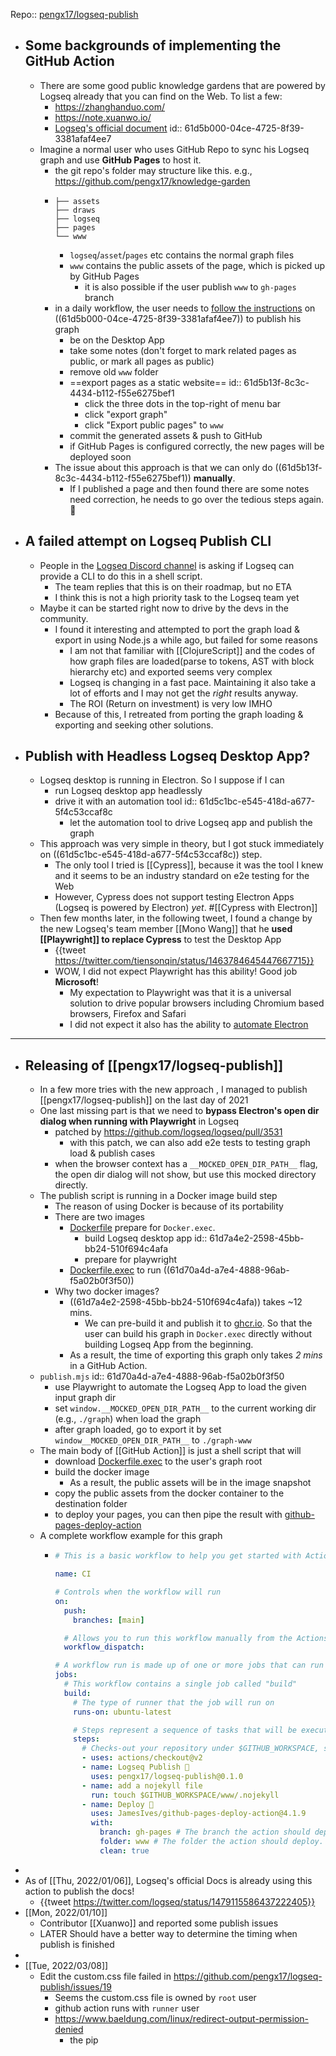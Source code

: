 Repo:: [pengx17/logseq-publish](https://github.com/pengx17/logseq-publish)

- ## Some backgrounds of implementing the GitHub Action
	- There are some good public knowledge gardens that are powered by Logseq already that you can find on the Web. To list a few:
		- https://zhanghanduo.com/
		- https://note.xuanwo.io/
		- [Logseq's official document](https://logseq.github.io/)
		  id:: 61d5b000-04ce-4725-8f39-3381afaf4ee7
	- Imagine a normal user who uses GitHub Repo to sync his Logseq graph and use **GitHub Pages** to host it.
		- the git repo's folder may structure like this. e.g., https://github.com/pengx17/knowledge-garden
		- ```
		  ├── assets
		  ├── draws
		  ├── logseq
		  ├── pages
		  └── www
		  ```
			- `logseq`/`asset`/`pages` etc contains the normal graph files
			- `www` contains the public assets of the page, which is picked up by GitHub Pages
				- it is also possible if the user publish `www` to `gh-pages` branch
		- in a daily workflow, the user needs to [follow the instructions](https://docs.logseq.com/#/page/Publishing%20(Desktop%20App%20Only)) on ((61d5b000-04ce-4725-8f39-3381afaf4ee7)) to publish his graph
			- be on the Desktop App
			- take some notes (don't forget to mark related pages as public, or mark all pages as public)
			- remove old `www` folder
			- ==export pages as a static website==
			  id:: 61d5b13f-8c3c-4434-b112-f55e6275bef1
				- click the three dots in the top-right of menu bar
				- click "export graph"
				- click "Export public pages" to `www`
			- commit the generated assets & push to GitHub
			- if GitHub Pages is configured correctly, the new pages will be deployed soon
		- The issue about this approach is that we can only do ((61d5b13f-8c3c-4434-b112-f55e6275bef1)) **manually**.
			- If I published a page and then found there are some notes need correction, he needs to go over the tedious steps again. 🤦
- ## A failed attempt on Logseq Publish CLI
	- People in the [Logseq Discord channel](https://discord.gg/KpN4eHY) is asking if Logseq can provide a CLI to do this in a shell script.
		- The team replies that this is on their roadmap, but no ETA
		- I think this is not a high priority task to the Logseq team yet
	- Maybe it can be started right now to drive by the devs in the community.
		- I found it interesting and attempted to port the graph load & export in using Node.js a while ago, but failed for some reasons
			- I am not that familiar with [[ClojureScript]] and the codes of how graph files are loaded(parse to tokens, AST with block hierarchy etc) and exported seems very complex
			- Logseq is changing in a fast pace. Maintaining it also take a lot of efforts and I may not get the *right* results anyway.
			- The ROI (Return on investment) is very low IMHO
		- Because of this, I retreated from porting the graph loading & exporting and seeking other solutions.
- ## Publish with Headless Logseq Desktop App?
	- Logseq desktop is running in Electron. So I suppose if I can
		- run Logseq desktop app headlessly
		- drive it with an automation tool
		  id:: 61d5c1bc-e545-418d-a677-5f4c53ccaf8c
			- let the automation tool to drive Logseq app and publish the graph
	- This approach was very simple in theory, but I got stuck immediately on ((61d5c1bc-e545-418d-a677-5f4c53ccaf8c)) step.
		- The only tool I tried is [[Cypress]], because it was the tool I knew and it seems to be an industry standard on e2e testing for the Web
		- However, Cypress does not support testing Electron Apps (Logseq is powered by Electron) _yet_. #[[Cypress with Electron]]
	- Then few months later, in the following tweet, I found a change by the new Logseq's team member [[Mono Wang]] that he **used [[Playwright]] to replace Cypress** to test the Desktop App
		- {{tweet https://twitter.com/tiensonqin/status/1463784645447667715}}
		- WOW, I did not expect Playwright has this ability! Good job **Microsoft**!
			- My expectation to Playwright was that it is a universal solution to drive popular browsers including Chromium based browsers, Firefox and Safari
			- I did not expect it also has the ability to [automate Electron](https://playwright.dev/docs/api/class-electron)
- ---
- ## Releasing of [[pengx17/logseq-publish]]
	- In a few more tries with the new approach , I managed to publish [[pengx17/logseq-publish]] on the last day of 2021
	- One last missing part is that we need to **bypass Electron's open dir dialog when running with Playwright** in Logseq
		- patched by https://github.com/logseq/logseq/pull/3531
			- with this patch, we can also add e2e tests to testing graph load & publish cases
		- when the browser context has a  `__MOCKED_OPEN_DIR_PATH__` flag, the open dir dialog will not show, but use this mocked directory directly.
	- The publish script is running in a Docker image build step
		- The reason of using Docker is because of its portability
		- There are two images
			- [Dockerfile](https://github.com/pengx17/logseq-publish/blob/main/Dockerfile) prepare for `Docker.exec`.
				- build Logseq desktop app
				  id:: 61d7a4e2-2598-45bb-bb24-510f694c4afa
				- prepare for playwright
			- [Dockerfile.exec](https://github.com/pengx17/logseq-publish/blob/main/Dockerfile.exec) to run ((61d70a4d-a7e4-4888-96ab-f5a02b0f3f50))
		- Why two docker images?
			- ((61d7a4e2-2598-45bb-bb24-510f694c4afa)) takes ~12 mins.
				- We can pre-build it and publish it to [ghcr.io](ghcr.io). So that the user can build his graph in `Docker.exec` directly without building Logseq App from the beginning.
			- As a result, the time of exporting this graph only takes _2 mins_ in a GitHub Action.
	- `publish.mjs`
	  id:: 61d70a4d-a7e4-4888-96ab-f5a02b0f3f50
		- use Playwright to automate the Logseq App to load the given input graph dir
		- set `window.__MOCKED_OPEN_DIR_PATH__` to the current working dir (e.g., `./graph`) when load the graph
		- after graph loaded, go to export it by set `window__MOCKED_OPEN_DIR_PATH__` to `./graph-www`
	- The main body of [[GitHub Action]] is just a shell script that will
		- download [Dockerfile.exec](https://github.com/pengx17/logseq-publish/blob/main/Dockerfile.exec) to the user's graph root
		- build the docker image
			- As a result, the public assets will be in the image snapshot
		- copy the public assets from the docker container to the destination folder
		- to deploy your pages, you can then pipe the result with [github-pages-deploy-action](https://github.com/JamesIves/github-pages-deploy-action)
	- A complete workflow example for this graph
		- ```yml
		  # This is a basic workflow to help you get started with Actions
		  
		  name: CI
		  
		  # Controls when the workflow will run
		  on:
		    push:
		      branches: [main]
		  
		    # Allows you to run this workflow manually from the Actions tab
		    workflow_dispatch:
		  
		  # A workflow run is made up of one or more jobs that can run sequentially or in parallel
		  jobs:
		    # This workflow contains a single job called "build"
		    build:
		      # The type of runner that the job will run on
		      runs-on: ubuntu-latest
		  
		      # Steps represent a sequence of tasks that will be executed as part of the job
		      steps:
		        # Checks-out your repository under $GITHUB_WORKSPACE, so your job can access it
		        - uses: actions/checkout@v2
		        - name: Logseq Publish 🚩
		          uses: pengx17/logseq-publish@0.1.0
		        - name: add a nojekyll file
		          run: touch $GITHUB_WORKSPACE/www/.nojekyll
		        - name: Deploy 🚀
		          uses: JamesIves/github-pages-deploy-action@4.1.9
		          with:
		            branch: gh-pages # The branch the action should deploy to.
		            folder: www # The folder the action should deploy.
		            clean: true
		  ```
-
- As of [[Thu, 2022/01/06]], Logseq's official Docs is already using this action to publish the docs!
	- {{tweet https://twitter.com/logseq/status/1479115586437222405}}
- [[Mon, 2022/01/10]]
	- Contributor [[Xuanwo]] and reported some publish issues
	- LATER Should have a better way to determine the timing when publish is finished
-
- [[Tue, 2022/03/08]]
	- Edit the custom.css file failed in https://github.com/pengx17/logseq-publish/issues/19
		- Seems the custom.css file is owned by `root` user
		- github action runs with `runner` user
		- https://www.baeldung.com/linux/redirect-output-permission-denied
			- the pip